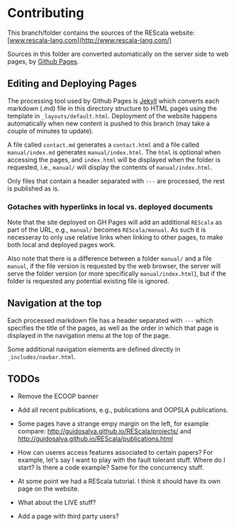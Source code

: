 # Contributing

This branch/folder contains the sources of the REScala website:
[www.rescala-lang.com](http://www.rescala-lang.com/)

Sources in this folder are converted automatically on the server side to web
pages, by [Github Pages](https://pages.github.com/).

## Editing and Deploying Pages

The processing tool used by Github Pages is [Jekyll](https://jekyllrb.com/) which
converts each markdown (.md) file in this directory structure to HTML pages
using the template in `_layouts/default.html`. Deployment of the website
happens automatically when new content is pushed to this branch (may take a
couple of minutes to update).

A file called `contact.md` generates a `contact.html` and a file called
`manual/index.md` generates `manual/index.html`. The `html` is optional when
accessing the pages, and `index.html` will be displayed when the folder is requested,
i.e., `manual/` will display the contents of `manual/index.html`.

Only files that contain a header separated with `---` are processed, the rest
is published as is.

### Gotaches with hyperlinks in local vs. deployed documents

Note that the site deployed on GH Pages will add an additional `REScala` as
part of the URL, e.g., `manual/` becomes `REScala/manual`. As such it is
necesseray to only use relative links when linking to other pages, to make
both local and deployed pages work.

Also note that there is a difference between a folder `manual/` and a file
`manual`, if the file version is requested by the web browser, the server will
serve the folder version (or more specifically `manual/index.html`), but if
the folder is requested any potential existing file is ignored.

## Navigation at the top

Each processed markdown file has a header separated with `---` which specifies
the title of the pages, as well as the order in which that page is displayed
in the navigation menu at the top of the page.

Some additional navigation elements are defined directly in `_includes/navbar.html`.


## TODOs

- Remove the ECOOP banner
- Add all recent publications, e.g., <Programming> publications and OOPSLA publications.

- Some pages have a strange empy margin on the left, for example compare:
http://guidosalva.github.io/REScala/projects/
and 
http://guidosalva.github.io/REScala/publications.html

- How can useres access features associated to certain papers?
For example, let's say I want to play with the fault tolerant stuff.
Where do I start? Is there a code example?
Same for the concurrency stuff.

- At some point we had a REScala tutorial. I think it should have its own page on the website.

- What about the LIVE stuff?

- Add a page with third party users?



